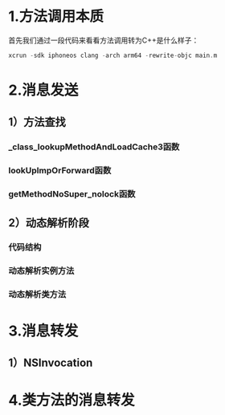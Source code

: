 # 1.方法调用本质

首先我们通过一段代码来看看方法调用转为C++是什么样子：
```php
xcrun -sdk iphoneos clang -arch arm64 -rewrite-objc main.m
```

# 2.消息发送

## 1）方法查找

### _class_lookupMethodAndLoadCache3函数

### lookUpImpOrForward函数

### getMethodNoSuper_nolock函数

## 2）动态解析阶段

### 代码结构

### 动态解析实例方法

### 动态解析类方法

# 3.消息转发

## 1）NSInvocation

# 4.类方法的消息转发
